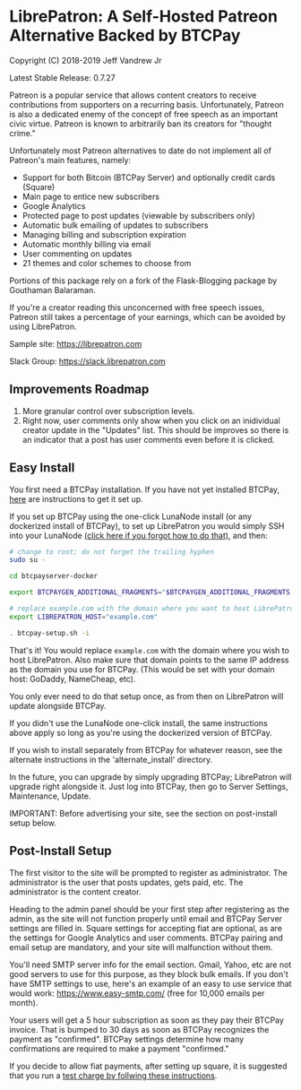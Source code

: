 <h1>LibrePatron: A Self-Hosted Patreon Alternative Backed by BTCPay</h1>

Copyright (C) 2018-2019 Jeff Vandrew Jr

Latest Stable Release: 0.7.27

Patreon is a popular service that allows content creators to receive contributions from supporters on a recurring basis. Unfortunately, Patreon is also a dedicated enemy of the concept of free speech as an important civic virtue. Patreon is known to arbitrarily ban its creators for "thought crime."

Unfortunately most Patreon alternatives to date do not implement all of Patreon's main features, namely:

* Support for both Bitcoin (BTCPay Server) and optionally credit cards (Square)
* Main page to entice new subscribers
* Google Analytics
* Protected page to post updates (viewable by subscribers only)
* Automatic bulk emailing of updates to subscribers
* Managing billing and subscription expiration
* Automatic monthly billing via email
* User commenting on updates
* 21 themes and color schemes to choose from

Portions of this package rely on a fork of the Flask-Blogging package by Gouthaman Balaraman.

If you're a creator reading this unconcerned with free speech issues, Patreon still takes a percentage of your earnings, which can be avoided by using LibrePatron.

Sample site: https://librepatron.com

Slack Group: https://slack.librepatron.com

<h2>Improvements Roadmap</h2>

1. More granular control over subscription levels.
2. Right now, user comments only show when you click on an inidividual creator update in the "Updates" list. This should be improves so there is an indicator that a post has user comments even before it is clicked.

<h2>Easy Install</h2>

You first need a BTCPay installation. If you have not yet installed BTCPay, [here](https://docs.btcpayserver.org/deployment/lunanodewebdeployment) are instructions to get it set up.

If you set up BTCPay using the one-click LunaNode install (or any dockerized install of BTCPay), to set up LibrePatron you would simply SSH into your LunaNode [(click here if you forgot how to do that)](https://github.com/JeffVandrewJr/patron/blob/master/ssh.md), and then:
```bash
# change to root; do not forget the trailing hyphen
sudo su -

cd btcpayserver-docker

export BTCPAYGEN_ADDITIONAL_FRAGMENTS="$BTCPAYGEN_ADDITIONAL_FRAGMENTS;opt-add-librepatron"

# replace example.com with the domain where you want to host LibrePatron
export LIBREPATRON_HOST="example.com"

. btcpay-setup.sh -i
```

That's it! You would replace `example.com` with the domain where you wish to host LibrePatron. Also make sure that domain points to the same IP address as the domain you use for BTCPay. (This would be set with your domain host: GoDaddy, NameCheap, etc).

You only ever need to do that setup once, as from then on LibrePatron will update alongside BTCPay.

If you didn't use the LunaNode one-click install, the same instructions above apply so long as you're using the dockerized version of BTCPay. 

If you wish to install separately from BTCPay for whatever reason, see the alternate instructions in the 'alternate_install' directory.

In the future, you can upgrade by simply upgrading BTCPay; LibrePatron will upgrade right alongside it. Just log into BTCPay, then go to Server Settings, Maintenance, Update.

IMPORTANT: Before advertising your site, see the section on post-install setup below.

<h2>Post-Install Setup</h2>

The first visitor to the site will be prompted to register as administrator. The administrator is the user that posts updates, gets paid, etc. The administrator is the content creator. 

Heading to the admin panel should be your first step after registering as the admin, as the site will not function properly until email and BTCPay Server settings are filled in. Square settings for accepting fiat are optional, as are the settings for Google Analytics and user comments. BTCPay pairing and email setup are mandatory, and your site will malfunction without them.

You'll need SMTP server info for the email section. Gmail, Yahoo, etc are not good servers to use for this purpose, as they block bulk emails. If you don't have SMTP settings to use, here's an example of an easy to use service that would work: https://www.easy-smtp.com/ (free for 10,000 emails per month).

Your users will get a 5 hour subscription as soon as they pay their BTCPay invoice. That is bumped to 30 days as soon as BTCPay recognizes the payment as "confirmed". BTCPay settings determine how many confirmations are required to make a payment "confirmed."

If you decide to allow fiat payments, after setting up square, it is suggested that you run a [test charge by follwing these instructions](https://github.com/JeffVandrewJr/patron/blob/master/test-charge.md).
